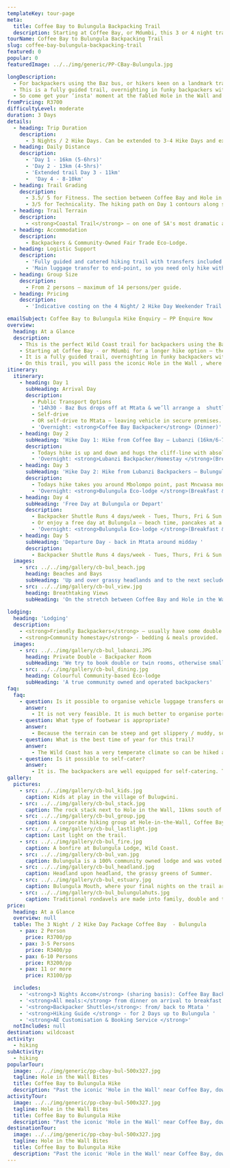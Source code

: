 ```yaml
---
templateKey: tour-page
meta:
  title: Coffee Bay to Bulungula Backpacking Trail
  description: Starting at Coffee Bay, or Mdumbi, this 3 or 4 night trail allows walkers to pack in some of the most scenic and iconic Wild Coast 'scapes' on a tight schedule and budget.
tourName: Coffee Bay to Bulungula Backpacking Trail
slug: coffee-bay-bulungula-backpacking-trail
featured: 0
popular: 0
featuredImage: ../../img/generic/PP-CBay-Bulungula.jpg

longDescription:
  - For backpackers using the Baz bus, or hikers keen on a landmark trail that can be packed into a long-weekend, this is the trail for you. Starting at Coffee Bay - or Mdumbi for a longer hike option – the trail allows walkers to pack in some of the most scenic and iconic Wild Coast 'scapes' on a tight schedule and budget. 
  - This is a fully guided trail, overnighting in funky backpackers with tasty, hearty meals all included. We will also arrange for the bulk of your luggage to be safely transferred to the hike finish, so you get to hike with just your daypack.... as all you really need is a change of clothes, a sarong and your toothbrush!
  - So come get your ‘insta' moment at the fabled Hole in the Wall and end your experience at the fair trade eco-lodge, Bulungula – voted one of the world's Top 25 Ultimate Ethical Travel Experiences by Rough Guide.
fromPricing: R3700
difficultyLevel: moderate
duration: 3 Days
details:
  - heading: Trip Duration
    description:
      - 3 Nights / 2 Hike Days. Can be extended to 3-4 Hike Days and extra lay days.
  - heading: Daily Distance
    description:
      - 'Day 1 - 16km (5-6hrs)'
      - 'Day 2 - 13km (4-5hrs)'  
      - 'Extended trail Day 3 - 11km'  
      -  'Day 4 - 8-10km' 
  - heading: Trail Grading
    description:
      - 3.5/ 5 for Fitness. The section between Coffee Bay and Hole in the Wall has some of the steepest hills on the Wild Coast. The relatively long hike distances require that participants have a good level of fitness. However, you need only hike with a small backpack.
      - 3/5 for Technicality. The hiking path on Day 1 contours along steep-sided hill slopes where persons who suffer from vertigo may feel a bit exposed. However, there are no dangerous sections.
  - heading: Trail Terrain
    description:
      - <strong>Coastal Trail</strong> – on one of SA's most dramatic and beautiful coastlines. Sandy and rocky beaches, lagoons, jutting cliffs, rock formations in the sea, mangrove swamps, rock pools and interesting intertidal life, good birdlife and fishing.
  - heading: Accommodation
    description:
      - Backpackers & Community-Owned Fair Trade Eco-Lodge.
  - heading: Logistic Support
    description:
      - 'Fully guided and catered hiking trail with transfers included to/from Mtata.'
      - 'Main luggage transfer to end-point, so you need only hike with a small daypack and the basics you require for the trail.'
  - heading: Group Size
    description:
      - From 2 persons – maximum of 14 persons/per guide.
  - heading: Pricing
    description:
      - 'Indicative costing on the 4 Night/ 2 Hike Day Weekender Trail based on a group of 6-9 persons: R3 700/pp'

emailSubject: Coffee Bay to Bulungula Hike Enquiry – PP Enquire Now
overview:
  heading: At a Glance
  description:
    - This is the perfect Wild Coast trail for backpackers using the Baz bus, or hikers keen on a landmark trail that can be packed into a long-weekend 3-4 Nights / or 2 Hike days. 
    - Starting at Coffee Bay - or Mdumbi for a longer hike option – the trail allows walkers to pack in some of the most scenic and iconic Wild Coast 'scapes' on a tight schedule and budget. 
    - It is a fully guided trail, overnighting in funky backpackers with tasty, hearty meals all included. We will also arrange for the bulk of your luggage to be safely transferred to the hike finish, so you get to hike with just your daypack.
    - On this trail, you will pass the iconic Hole in the Wall , where the roar of ocean through this hollowed cliff gives rise to its Xhosa name 'esiKhaleni' - place of sound. You will end the hike at Bulungula – a 100% community owned backpackers lodge and voted one of the world's Top 25 Ultimate Ethical Travel Experiences by Rough Guide.
itinerary:
  itinerary:
    - heading: Day 1
      subHeading: Arrival Day
      description:
        - Public Transport Options
        - '14h30 - Baz Bus drops off at Mtata & we’ll arrange a  shuttle down to Coffee Bay (1- 1.5hr transfer time)' 
        - Self-drive   
        - OR self-drive to Mtata – leaving vehicle in secure premises. Transfer down to Coffee Bay (approx 1.5hr).
        - 'Overnight: <strong>Coffee Bay Backpacker</strong> (Dinner)'
    - heading: Day 2
      subHeading: 'Hike Day 1: Hike from Coffee Bay – Lubanzi (16km/6-7hrs walk)'
      description:
        - Todays hike is up and down and hugs the cliff-line with absolutely breathtaking views. Baby hole, black rocks and probably the most well-known feature on the entire Wild Coast, Hole-in-the-Wall, stand in wait. Tonights accommodation is either in a local backpacker or nearby homestay. 
        - 'Overnight: <strong>Lubanzi Backpacker/Homestay </strong>(Breakfast & packed lunch from C’Bay. Dinner at Lubanzi)' 
    - heading: Day 3
      subHeading: 'Hike Day 2: Hike from Lubanzi Backpackers – Bulungula Lodge (12km/4hrs walk).'
      description:
        - Todays hike takes you around Mbolompo point, past Mncwasa mouth and on to the picturesque Mpame bay. Up and over a headland and then a long beach awaits for the final stretch in to Bulungula lodge. 
        - 'Overnight: <strong>Bulungula Eco-lodge </strong>(Breakfast & packed lunch from Lubanzi. Dinner at Bulungula)'
    - heading: Day 4
      subHeading: 'Free Day at Bulungula or Depart'
      description:
        - Backpacker Shuttle Runs 4 days/week - Tues, Thurs, Fri & Sun leaves 9.30 - gets to Mtata 1pm, airport 1.30pm.
        - Or enjoy a free day at Bulungula – beach time, pancakes at a local restaurant or visiting one of the many Bulungula Incubator Projects.
        - 'Overnight: <strong>Bulungula Eco-lodge </strong>(Breakfast &Dinner at Bulungula)'
    - heading: Day 5
      subHeading: 'Departure Day - back in Mtata around midday '
      description:
        - Backpacker Shuttle Runs 4 days/week - Tues, Thurs, Fri & Sun leaves 9.30 - gets to Mtata 1pm, airport 1.30pm.
  images:
    - src: ../../img/gallery/cb-bul_beach.jpg
      heading: Beaches and Bays
      subHeading: 'Up and over grassy headlands and to the next secluded bay. '
    - src: ../../img/gallery/cb-bul_view.jpg
      heading: Breathtaking Views
      subHeading: 'On the stretch between Coffee Bay and Hole in the Wall.'
  
lodging:
  heading: 'Lodging'
  description:
    - <strong>Friendly Backpackers</strong> – usually have some double rooms otherwise small dorms for your group to share.
    - <strong>Community homestay</strong> - bedding & meals provided. 
  images:
    - src: ../../img/gallery/cb-bul_lubanzi.JPG
      heading: Private Double - Backpacker Room
      subHeading: 'We try to book double or twin rooms, otherwise small private dorms for groups'
    - src: ../../img/gallery/cb-bul_dining.jpg
      heading: Colourful Community-based Eco-lodge
      subHeading: 'A true community owned and operated backpackers'
faq:
  faq:
    - question: Is it possible to organise vehicle luggage transfers on this hike?
      answer:
        - It is not very feasible. It is much better to organise porters on this hike. Budget around R300/porter/per day. However, with the backpacker shuttles between both Coffee Bay and Bulungula, it is possible to send your main travel bag (your extra gear you do not need to be hiking with) to your end-point on arrival - at your own risk.
    - question: What type of footwear is appropriate?
      answer:
        - Because the terrain can be steep and get slippery / muddy, some groups have said that a sturdier hiking boot with ankle support comes highly recommended. I personally still prefer a hiking type shoe or trail sneaker, with a solid sole and grip.
    - question: What is the best time of year for this trail?
      answer:
        - The Wild Coast has a very temperate climate so can be hiked all year round, but from about March through to November tend to be better months i.t.o less rainfall. Winter months offer a wonderful and stable climate for hiking and the annual sardine run brings with it game fish, schools of dolphins and pelagic birds.
    - question: Is it possible to self-cater? 
      answer:
        - It is. The backpackers are well equipped for self-catering. The homestays, however, prefer to give meals as they do not provide facilities for self-catering.
gallery:
  pictures:
    - src: ../../img/gallery/cb-bul_kids.jpg
      caption: Kids at play in the village of Bulugwini.
    - src: ../../img/gallery/cb-bul_stack.jpg
      caption: The rock stack next to Hole in the Wall, 11kms south of Coffee Bay.
    - src: ../../img/gallery/cb-bul_group.jpg
      caption: A corporate hiking group at Hole-in-the-Wall, Coffee Bay.
    - src: ../../img/gallery/cb-bul_lastlight.jpg
      caption: Last light on the trail.
    - src: ../../img/gallery/cb-bul_fire.jpg
      caption: A bonfire at Bulungula Lodge, Wild Coast. 
    - src: ../../img/gallery/cb-bul_van.jpg
      caption: Bulungula is a 100% community owned lodge and was voted as one of the world's Top 25 Ultimate Ethical Travel Experiences by Rough Guide.
    - src: ../../img/gallery/cb-bul_headland.jpg
      caption: Headland upon headland, the grassy greens of Summer.
    - src: ../../img/gallery/cb-bul_estuary.jpg
      caption: Bulungula Mouth, where your final nights on the trail are spent. Here, life takes on a slower pace.
    - src: ../../img/gallery/cb-bul_bulungulahuts.jpg
      caption: Traditional rondavels are made into family, double and twin rooms at Bulungulu Eco Lodge – the final night of the Coffee Bay to Bulungula trail.
price:
  heading: At a Glance
  overview: null
  table: The 3 Night / 2 Hike Day Package Coffee Bay  - Bulungula
    - pax: 2 Person
      price: R3700/pp
    - pax: 3-5 Persons
      price: R3400/pp
    - pax: 6-10 Persons
      price: R3200/pp
    - pax: 11 or more
      price: R3100/pp

  includes:
    - '<strong>3 Nights Accom</strong> (sharing basis): Coffee Bay Backpacker, Lubanz Backpacker/VBA, Bulungula Lodge'
    - '<strong>All meals:</strong> from dinner on arrival to breakfast on departure: 3 dinners, 3 breakfast, 2 packed lunches'
    - '<strong>Backpacker Shuttles</strong>: from/ back to Mtata '
    - '<strong>Hiking Guide </strong> - for 2 Days up to Bulungula '
    - '<strong>AE Customisation & Booking Service </strong>'
  notIncludes: null
destination: wildcoast
activity:
  - hiking
subActivity:
  - hiking
popularTour:
  image: ../../img/generic/pp-cbay-bul-500x327.jpg
  tagline: Hole in the Wall Bites
  title: Coffee Bay to Bulungula Hike 
  description: "Past the iconic 'Hole in the Wall' near Coffee Bay, down to the beautiful Bulungula estuary, this section of Wild Coast can be hiked with overnights in friendly backpackers and village-homestays. Guided, with porter-support as an option, you need not worry about catering or bedding on this full slackpacking trail."
activityTour:
  image: ../../img/generic/pp-cbay-bul-500x327.jpg
  tagline: Hole in the Wall Bites
  title: Coffee Bay to Bulungula Hike 
  description: "Past the iconic 'Hole in the Wall' near Coffee Bay, down to the beautiful Bulungula estuary, this section of Wild Coast can be hiked with overnights in friendly backpackers and village-homestays. Guided, with porter-support as an option, you need not worry about catering or bedding on this full slackpacking trail."
destinationTour:
  image: ../../img/generic/pp-cbay-bul-500x327.jpg
  tagline: Hole in the Wall Bites
  title: Coffee Bay to Bulungula Hike 
  description: "Past the iconic 'Hole in the Wall' near Coffee Bay, down to the beautiful Bulungula estuary, this section of Wild Coast can be hiked with overnights in friendly backpackers and village-homestays. Guided, with porter-support as an option, you need not worry about catering or bedding on this full slackpacking trail."
---
```

